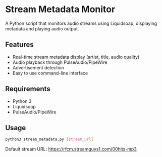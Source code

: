 # Stream Metadata Monitor

A Python script that monitors audio streams using Liquidsoap, displaying metadata and playing audio output.

## Features
- Real-time stream metadata display (artist, title, audio quality)
- Audio playback through PulseAudio/PipeWire
- Advertisement detection
- Easy to use command-line interface

## Requirements
- Python 3
- Liquidsoap
- PulseAudio/PipeWire

## Usage
```bash
python3 stream_metadata.py [stream_url]
```

Default stream URL: https://rfcm.streamguys1.com/00hits-mp3
